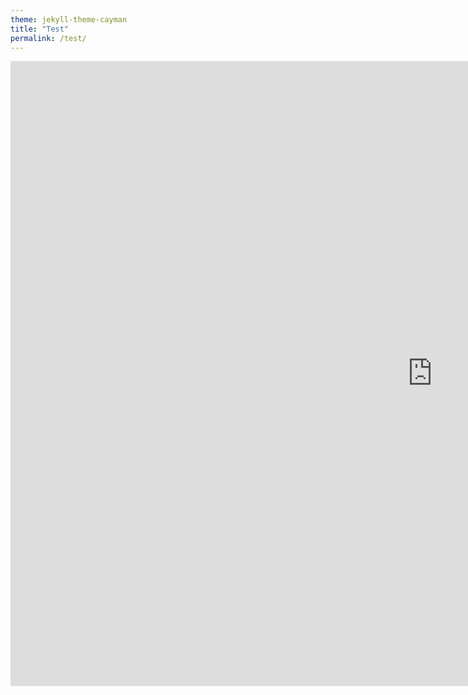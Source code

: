 ```yaml
---
theme: jekyll-theme-cayman
title: "Test"
permalink: /test/
---
```


<p align="left"><iframe id="igraph" scrolling="yes" style="border:none;" seamless="seamless" src="https://zecellomaster.github.io/tprdatarepo/SeasonTable.html" height="1000" width="1350"></iframe></p>
